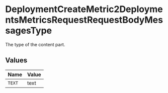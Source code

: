 # DeploymentCreateMetric2DeploymentsMetricsRequestRequestBodyMessagesType

The type of the content part.


## Values

| Name   | Value  |
| ------ | ------ |
| `TEXT` | text   |
